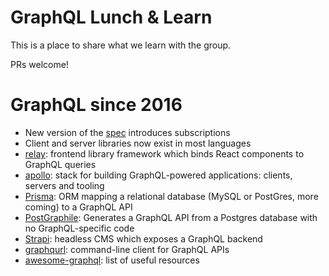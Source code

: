 # GraphQL Lunch & Learn

This is a place to share what we learn with the group. 

PRs welcome!

# GraphQL since 2016

- New version of the [spec](http://facebook.github.io/graphql/) introduces subscriptions
- Client and server libraries now exist in most languages
- [relay](https://facebook.github.io/relay/): frontend library framework which binds React components to GraphQL queries
- [apollo](https://www.apollographql.com/): stack for building GraphQL-powered applications: clients, servers and tooling
- [Prisma](https://www.prisma.io/): ORM mapping a relational database (MySQL or PostGres, more coming) to a GraphQL API
- [PostGraphile](https://www.graphile.org/): Generates a GraphQL API from a Postgres database with no GraphQL-specific code
- [Strapi](https://github.com/strapi/strapi): headless CMS which exposes a GraphQL backend
- [graphqurl](https://github.com/hasura/graphqurl): command-line client for GraphQL APIs
- [awesome-graphql](https://github.com/chentsulin/awesome-graphql): list of useful resources
